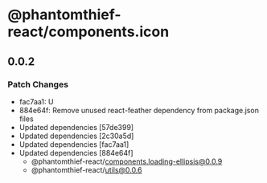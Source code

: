# @phantomthief-react/components.icon

## 0.0.2

### Patch Changes

- fac7aa1: U
- 884e64f: Remove unused react-feather dependency from package.json files
- Updated dependencies [57de399]
- Updated dependencies [2c30a5d]
- Updated dependencies [fac7aa1]
- Updated dependencies [884e64f]
  - @phantomthief-react/components.loading-ellipsis@0.0.9
  - @phantomthief-react/utils@0.0.6
